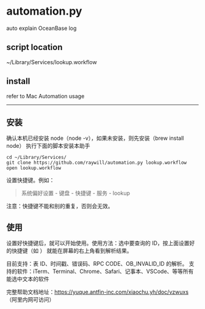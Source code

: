 # automation.py
auto explain OceanBase log

## script location
~/Library/Services/lookup.workflow

## install
refer to Mac Automation usage

---

## 安装
确认本机已经安装 node（node -v），如果未安装，则先安装（brew install node）
执行下面的脚本安装本助手
```
cd ~/Library/Services/
git clone https://github.com/raywill/automation.py lookup.workflow
open lookup.workflow
```
设置快捷键。例如：

  > 系统偏好设置 - 键盘 - 快捷键 - 服务 - lookup

注意：快捷键不能和别的重复，否则会无效。
 
## 使用

设置好快捷键后，就可以开始使用。使用方法：选中要查询的 ID，按上面设置好的快捷键（如 ） 就能在屏幕的右上角看到解析结果。

目前支持：表 ID、时间戳、错误码、RPC CODE、OB_INVALID_ID 的解析。
支持的软件：iTerm、Terminal、Chrome、Safari、记事本、VSCode、等等所有能选中文本的软件

完整帮助文档地址：https://yuque.antfin-inc.com/xiaochu.yh/doc/vzwuxs （阿里内网可访问）
